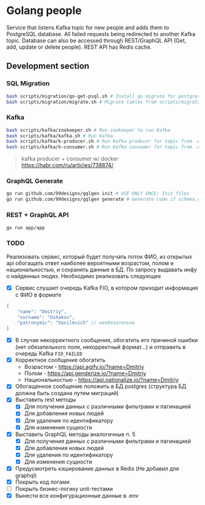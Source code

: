 # Golang people
Service that listens Kafka topic for new people and adds them to PostgreSQL database. All failed requests being redirected to another Kafka topic. Database can also be accessed through REST/GraphQL API (Get, add, update or delete people). REST API has Redis cache.

## Development section
### SQL Migration
```sh
bash scripts/migration/go-get-psql.sh # Install go migrate for postgres
bash scripts/migration/migrate.sh # Migrate tables from scripts/migration/migrations
```
### Kafka
```sh
bash scripts/kafka/zookeeper.sh # Run zookeeper to run Kafka
bash scripts/kafka/kafka.sh # Run Kafka
bash scripts/kafka/k-producer.sh # Run Kafka producer for topic from .env (FIO)
bash scripts/kafka/k-consumer.sh # Run Kafka consumer for topic from .env (FIO_FAILED)
```
> kafka producer + consumer w/ docker
> https://habr.com/ru/articles/738874/
### GraphQL Generate
```sh
go run github.com/99designs/gqlgen init # USE ONLY ONCE: Init files
go run github.com/99designs/gqlgen generate # Generate code if schema.graphqls updated
```
### REST + GraphQL API
```sh
go run app/app
```

### TODO
Реализовать сервис, который будет получать поток ФИО, из открытых api обогащать ответ наиболее вероятными возрастом, полом и национальностью, и сохранять данные в БД. По запросу выдавать инфу о найденных людях. Необходимо реализовать следующее
- [x] Сервис слушает очередь Kafka FIO, в котором приходит информация с ФИО в формате
```go
{
    "name": "Dmitriy",
    "surname": "Ushakov",
    "patronymic": "Vasilevich" // необязательно
}
```
- [x] В случае некорректного сообщения, обогатить его причиной ошибки (нет обязательного поля, некорректный формат...) и отправить в очередь Kafka `FIO_FAILED`
- [x] Корректное сообщение обогатить
    - Возрастом - https://api.agify.io/?name=Dmitriy
    - Полом - https://api.genderize.io/?name=Dmitriy
    - Национальностью - https://api.nationalize.io/?name=Dmitriy
- [x] Обогащенное сообщение положить в БД postgres (структура БД должна быть создана путем миграций)
- [x] Выставить rest методы
    - [x] Для получения данных с различными фильтрами и пагинацией
    - [x] Для добавления новых людей
    - [x] Для удаления по идентификатору
    - [x] Для изменения сущности
- [x] Выставить GraphQL методы аналогичные п. 5
    - [x] Для получения данных с различными фильтрами и пагинацией
    - [x] Для добавления новых людей
    - [x] Для удаления по идентификатору
    - [x] Для изменения сущности
- [x] Предусмотреть кэширование данных в Redis (Не добавил для graphql)
- [x] Покрыть код логами
- [ ] Покрыть бизнес-логику unit-тестами
- [x] Вынести все конфигурационные данные в .env